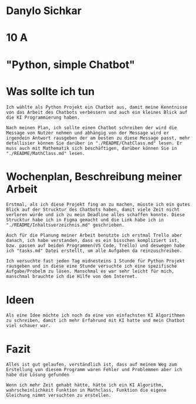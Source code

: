# Danylo Sichkar
# 10 A
# "Python, simple Chatbot"

# Was sollte ich tun
    Ich wählte als Python Projekt ein Chatbot aus, damit meine Kenntnisse von das Arbeit des Chatbots verbessern und auch ein kleines Blick auf die KI Programmierung haben.

    Nach meinen Plan, ich sollte einen Chatbot schreiben der wird die Message von Nutzer nehmen und abhängig von der Message wird er irgendein Antwort rausgeben der am besten zu diese Message passt, mehr detallisier können Sie darüber in "./README/ChatClass.md" lesen. Er muss auch mit Mathematik sich beschäftigen, darüber können Sie in "./README/MathClass.md" lesen.

# Wochenplan, Beschreibung meiner Arbeit
    Erstmal, als ich diese Projekt fing an zu machen, müsste ich ein gutes Blick auf der Strucktur des Chatbots haben, damit viele Zeit nicht verloren würde und ich zu mein Deadline alles schaffen konnte. Diese Strucktur habe ich in Figma gemacht und die Link habe ich in "./README/Inhaltsverzeichnis.md" geschrieben.

    Auch für die Planung meiner Arbeit benutzte ich erstmal Trello aber danach, ich habe verstanden, dass es ein bisschen kompliziert ist, bzw. passen auf beiden Programmen(VS Code, Trello) und deswegen habe ich "tasks.md" Datei erstellt, um alle Aufgaben da reinzuschreiben.

    Ich versuchte fast jeden Tag midnesteins 1 Stunde für Python Projekt rausgeben und in diese eine Stunde versuchte ich eine spezifische Aufgabe/Probelm zu lösen. Manschmal es war sehr leicht für mich, manschmal brauchte ich die Hilfe von dem Internet.

# Ideen
    Als eine Idee möchte ich noch da eine von einfachsten KI Algorithmen zu schreiben, damit ich mehr Erfahrund mit KI hatte und mein Chatbot viel schauer war.
  
# Fazit
    Alles ist gut gelaufen, verständlich ist, dass auf meinem Weg zum Erstellung von diesem Programm waren Fehler und Problemmen aber ich habe die Lösung gefunden

    Wenn ich mehr Zeit gehabt hätte, hätte ich ein KI Algorithm, wahrscheinlichkeit Funktion in Mathclass, Funktion die eigene Gleichung nimmt versuchten zu erstellen.
    